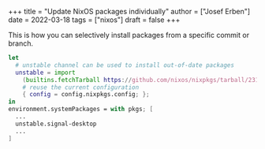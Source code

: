 +++
title = "Update NixOS packages individually"
author = ["Josef Erben"]
date = 2022-03-18
tags = ["nixos"]
draft = false
+++

This is how you can selectively install packages from a specific commit or branch.

<!--more-->

```nix
let
  # unstable channel can be used to install out-of-date packages
  unstable = import
    (builtins.fetchTarball https://github.com/nixos/nixpkgs/tarball/2310213ab2c8e00c931d60cd32f6bc1ecf1a1f15)
    # reuse the current configuration
    { config = config.nixpkgs.config; };
in
environment.systemPackages = with pkgs; [
  ...
  unstable.signal-desktop
  ...
]
```